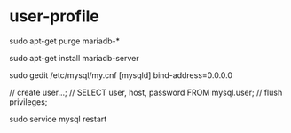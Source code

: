 # user-profile


sudo apt-get purge mariadb-*

sudo apt-get install mariadb-server

sudo gedit /etc/mysql/my.cnf
[mysqld]
bind-address=0.0.0.0

// create user...;
// SELECT user, host, password FROM mysql.user;
// flush privileges;

sudo service mysql restart


